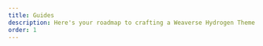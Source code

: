 ```yaml
---
title: Guides
description: Here's your roadmap to crafting a Weaverse Hydrogen Theme. Walk through each step and get your theme up and running.
order: 1
---
```

